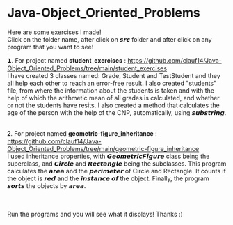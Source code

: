# Java-Object_Oriented_Problems
Here are some exercises I made!<br>
Click on the folder name, after click on 𝙨𝙧𝙘 folder and after click on any program that you want to see!

𝟭. For project named 𝐬𝐭𝐮𝐝𝐞𝐧𝐭_𝐞𝐱𝐞𝐫𝐜𝐢𝐬𝐞𝐬 : https://github.com/clauf14/Java-Object_Oriented_Problems/tree/main/student_exercises <br>
I have created 3 classes named: Grade, Student and TestStudent and they all help each other to reach an error-free result.
I also created "students" file, from where the information about the students is taken and with the help of which the arithmetic mean of all grades is calculated, and whether or not the students have resits. 
I also created a method that calculates the age of the person with the help of the CNP, automatically, using 𝙨𝙪𝙗𝙨𝙩𝙧𝙞𝙣𝙜. <br><br>

𝟐. For project named 𝐠𝐞𝐨𝐦𝐞𝐭𝐫𝐢𝐜-𝐟𝐢𝐠𝐮𝐫𝐞_𝐢𝐧𝐡𝐞𝐫𝐢𝐭𝐚𝐧𝐜𝐞 : https://github.com/clauf14/Java-Object_Oriented_Problems/tree/main/geometric-figure_inheritance <br>
I used inheritance properties, with 𝙂𝙚𝙤𝙢𝙚𝙩𝙧𝙞𝙘𝙁𝙞𝙜𝙪𝙧𝙚 class being the superclass, and 𝘾𝙞𝙧𝙘𝙡𝙚 and 𝙍𝙚𝙘𝙩𝙖𝙣𝙜𝙡𝙚 being the subclasses. This program calculates the 𝙖𝙧𝙚𝙖 and the 𝙥𝙚𝙧𝙞𝙢𝙚𝙩𝙚𝙧 of Circle and Rectangle. It counts if the object is 𝙧𝙚𝙙 and the 𝙞𝙣𝙨𝙩𝙖𝙣𝙘𝙚 𝙤𝙛 the object. Finally, the program 𝙨𝙤𝙧𝙩𝙨 the objects by 𝙖𝙧𝙚𝙖.

<br><br>
Run the programs and you will see what it displays! Thanks :)

